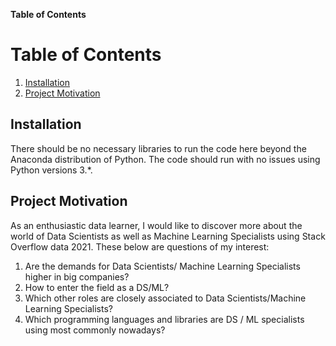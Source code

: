 **Table of Contents**

# Table of Contents
1. [Installation](#Installation)
2. [Project Motivation](#project-motivation)


## Installation
There should be no necessary libraries to run the code here beyond the Anaconda distribution of Python. The code should run with no issues using Python versions 3.*.

## Project Motivation
As an enthusiastic data learner, I would like to discover more about the world of Data Scientists as well as Machine Learning Specialists using Stack Overflow data 2021. These below are questions of my interest:
1. Are the demands for Data Scientists/ Machine Learning Specialists higher in big companies? 
2. How to enter the field as a DS/ML?
3. Which other roles are closely associated to Data Scientists/Machine Learning Specialists?
4. Which programming languages and libraries are DS / ML specialists using most commonly nowadays?




